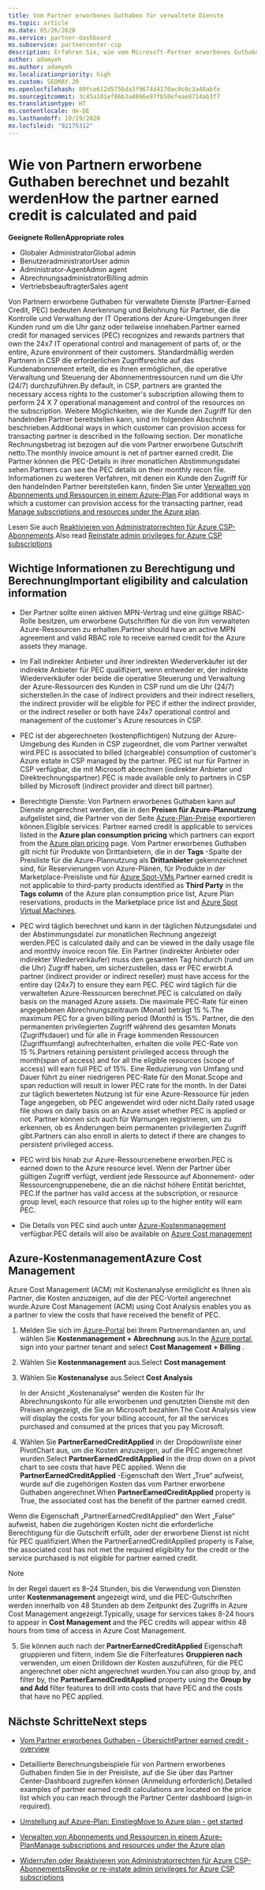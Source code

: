 ```yaml
---
title: Vom Partner erworbenes Guthaben für verwaltete Dienste
ms.topic: article
ms.date: 05/26/2020
ms.service: partner-dashboard
ms.subservice: partnercenter-csp
description: Erfahren Sie, wie vom Microsoft-Partner erworbenes Guthaben (Partner Earned Credit, PEC) für verwaltete Dienste berechnet und ausgezahlt wird und wie Sie sicherstellen können, dass Sie berechtigt sind.
author: adamyeh
ms.author: adamyeh
ms.localizationpriority: high
ms.custom: SEOMAY.20
ms.openlocfilehash: 89fce612d5756da3f9674d4170ac8c0c3a48abfe
ms.sourcegitcommit: 3c45a181ef86b3a4866e97fb50efeae8714ab3f7
ms.translationtype: HT
ms.contentlocale: de-DE
ms.lasthandoff: 10/19/2020
ms.locfileid: "92175312"
---
```

# <a name="how-the-partner-earned-credit-is-calculated-and-paid"></a><span data-ttu-id="503fa-103">Wie von Partnern erworbene Guthaben berechnet und bezahlt werden</span><span class="sxs-lookup"><span data-stu-id="503fa-103">How the partner earned credit is calculated and paid</span></span>

<span data-ttu-id="503fa-104">**Geeignete Rollen**</span><span class="sxs-lookup"><span data-stu-id="503fa-104">**Appropriate roles**</span></span>

- <span data-ttu-id="503fa-105">Globaler Administrator</span><span class="sxs-lookup"><span data-stu-id="503fa-105">Global admin</span></span>
- <span data-ttu-id="503fa-106">Benutzeradministrator</span><span class="sxs-lookup"><span data-stu-id="503fa-106">User admin</span></span>
- <span data-ttu-id="503fa-107">Administrator-Agent</span><span class="sxs-lookup"><span data-stu-id="503fa-107">Admin agent</span></span>
- <span data-ttu-id="503fa-108">Abrechnungsadministrator</span><span class="sxs-lookup"><span data-stu-id="503fa-108">Billing admin</span></span>
- <span data-ttu-id="503fa-109">Vertriebsbeauftragter</span><span class="sxs-lookup"><span data-stu-id="503fa-109">Sales agent</span></span>

<span data-ttu-id="503fa-110">Von Partnern erworbene Guthaben für verwaltete Dienste (Partner-Earned Credit, PEC) bedeuten Anerkennung und Belohnung für Partner, die die Kontrolle und Verwaltung der IT Operations der Azure-Umgebungen ihrer Kunden rund um die Uhr ganz oder teilweise innehaben.</span><span class="sxs-lookup"><span data-stu-id="503fa-110">Partner earned credit for managed services (PEC) recognizes and rewards partners that own the 24x7 IT operational control and management of parts of, or the entire, Azure environment of their customers.</span></span> <span data-ttu-id="503fa-111">Standardmäßig werden Partnern in CSP die erforderlichen Zugriffsrechte auf das Kundenabonnement erteilt, die es ihnen ermöglichen, die operative Verwaltung und Steuerung der Abonnementressourcen rund um die Uhr (24/7) durchzuführen.</span><span class="sxs-lookup"><span data-stu-id="503fa-111">By default, in CSP, partners are granted the necessary access rights to the customer's subscription allowing them to perform 24 X 7 operational management and control of the resources on the subscription.</span></span> <span data-ttu-id="503fa-112">Weitere Möglichkeiten, wie der Kunde den Zugriff für den handelnden Partner bereitstellen kann, sind im folgenden Abschnitt beschrieben.</span><span class="sxs-lookup"><span data-stu-id="503fa-112">Additional ways in which customer can provision access for transacting partner is described in the following section.</span></span> <span data-ttu-id="503fa-113">Der monatliche Rechnungsbetrag ist bezogen auf die vom Partner erworbene Gutschrift netto.</span><span class="sxs-lookup"><span data-stu-id="503fa-113">The monthly invoice amount is net of partner earned credit.</span></span> <span data-ttu-id="503fa-114">Die Partner können die PEC-Details in ihrer monatlichen Abstimmungsdatei sehen.</span><span class="sxs-lookup"><span data-stu-id="503fa-114">Partners can see the PEC details on their monthly recon file.</span></span> <span data-ttu-id="503fa-115">Informationen zu weiteren Verfahren, mit denen ein Kunde den Zugriff für den handelnden Partner bereitstellen kann, finden Sie unter [Verwalten von Abonnements und Ressourcen in einem Azure-Plan](azure-plan-manage.md).</span><span class="sxs-lookup"><span data-stu-id="503fa-115">For additional ways in which a customer can provision access for the transacting partner, read [Manage subscriptions and resources under the Azure plan](azure-plan-manage.md).</span></span>

<span data-ttu-id="503fa-116">Lesen Sie auch [Reaktivieren von Administratorrechten für Azure CSP-Abonnements](revoke-reinstate-csp.md).</span><span class="sxs-lookup"><span data-stu-id="503fa-116">Also read [Reinstate admin privileges for Azure CSP subscriptions](revoke-reinstate-csp.md)</span></span>

## <a name="important-eligibility-and-calculation-information"></a><span data-ttu-id="503fa-117">Wichtige Informationen zu Berechtigung und Berechnung</span><span class="sxs-lookup"><span data-stu-id="503fa-117">Important eligibility and calculation information</span></span>

- <span data-ttu-id="503fa-118">Der Partner sollte einen aktiven MPN-Vertrag und eine gültige RBAC-Rolle besitzen, um erworbene Gutschriften für die von ihm verwalteten Azure-Ressourcen zu erhalten.</span><span class="sxs-lookup"><span data-stu-id="503fa-118">Partner should have an active MPN agreement and valid RBAC role to receive earned credit for the Azure assets they manage.</span></span> 

- <span data-ttu-id="503fa-119">Im Fall indirekter Anbieter und ihrer indirekten Wiederverkäufer ist der indirekte Anbieter für PEC qualifiziert, wenn entweder er, der indirekte Wiederverkäufer oder beide die operative Steuerung und Verwaltung der Azure-Ressourcen des Kunden in CSP rund um die Uhr (24/7) sicherstellen.</span><span class="sxs-lookup"><span data-stu-id="503fa-119">In the case of indirect providers and their indirect resellers, the indirect provider will be eligible for PEC if either the indirect provider, or the indirect reseller or both have 24x7 operational control and management of the customer's Azure resources in CSP.</span></span>

- <span data-ttu-id="503fa-120">PEC ist der abgerechneten (kostenpflichtigen) Nutzung der Azure-Umgebung des Kunden in CSP zugeordnet, die vom Partner verwaltet wird.</span><span class="sxs-lookup"><span data-stu-id="503fa-120">PEC is associated to billed (chargeable) consumption of customer's Azure estate in CSP managed by the partner.</span></span> <span data-ttu-id="503fa-121">PEC ist nur für Partner in CSP verfügbar, die mit Microsoft abrechnen (indirekter Anbieter und Direktrechnungspartner).</span><span class="sxs-lookup"><span data-stu-id="503fa-121">PEC is made available only to partners in CSP billed by Microsoft (indirect provider and direct bill partner).</span></span> 

- <span data-ttu-id="503fa-122">Berechtigte Dienste: Von Partnern erworbenes Guthaben kann auf Dienste angerechnet werden, die in den **Preisen für Azure-Plannutzung** aufgelistet sind, die Partner von der Seite [Azure-Plan-Preise](https://partner.microsoft.com/commerce/sales) exportieren können.</span><span class="sxs-lookup"><span data-stu-id="503fa-122">Eligible services: Partner earned credit is applicable to services listed in the **Azure plan consumption pricing** which partners can export from the [Azure plan pricing](https://partner.microsoft.com/commerce/sales) page.</span></span> <span data-ttu-id="503fa-123">Vom Partner erworbenes Guthaben gilt nicht für Produkte von Drittanbietern, die in der **Tags** -Spalte der Preisliste für die Azure-Plannutzung als **Drittanbieter** gekennzeichnet sind, für Reservierungen von Azure-Plänen, für Produkte in der Marketplace-Preisliste und für [Azure Spot-VMs](https://partner.microsoft.com/resources/collection/azure-spot-in-csp#/).</span><span class="sxs-lookup"><span data-stu-id="503fa-123">Partner earned credit is not applicable to third-party products identified as **Third Party** in the **Tags column** of the Azure plan consumption price list, Azure Plan reservations, products in the Marketplace price list and [Azure Spot Virtual Machines](https://partner.microsoft.com/resources/collection/azure-spot-in-csp#/).</span></span>

- <span data-ttu-id="503fa-124">PEC wird täglich berechnet und kann in der täglichen Nutzungsdatei und der Abstimmungsdatei zur monatlichen Rechnung angezeigt werden.</span><span class="sxs-lookup"><span data-stu-id="503fa-124">PEC is calculated daily and can be viewed in the daily usage file and monthly invoice recon file.</span></span> <span data-ttu-id="503fa-125">Ein Partner (indirekter Anbieter oder indirekter Wiederverkäufer) muss den gesamten Tag hindurch (rund um die Uhr) Zugriff haben, um sicherzustellen, dass er PEC erwirbt.</span><span class="sxs-lookup"><span data-stu-id="503fa-125">A partner (indirect provider or indirect reseller) must have access for the entire day (24x7) to ensure they earn PEC.</span></span> <span data-ttu-id="503fa-126">PEC wird täglich für die verwalteten Azure-Ressourcen berechnet.</span><span class="sxs-lookup"><span data-stu-id="503fa-126">PEC is calculated on daily basis on the managed Azure assets.</span></span> <span data-ttu-id="503fa-127">Die maximale PEC-Rate für einen angegebenen Abrechnungszeitraum (Monat) beträgt 15 %.</span><span class="sxs-lookup"><span data-stu-id="503fa-127">The maximum PEC for a given billing period (Month) is 15%.</span></span> <span data-ttu-id="503fa-128">Partner, die den permanenten privilegierten Zugriff während des gesamten Monats (Zugriffsdauer) und für alle in Frage kommenden Ressourcen (Zugriffsumfang) aufrechterhalten, erhalten die volle PEC-Rate von 15 %.</span><span class="sxs-lookup"><span data-stu-id="503fa-128">Partners retaining persistent privileged access through the month(span of access) and for all the eligible resources (scope of access) will earn full PEC of 15%.</span></span> <span data-ttu-id="503fa-129">Eine Reduzierung von Umfang und Dauer führt zu einer niedrigeren PEC-Rate für den Monat.</span><span class="sxs-lookup"><span data-stu-id="503fa-129">Scope and span reduction will result in lower PEC rate for the month.</span></span> <span data-ttu-id="503fa-130">In der Datei zur täglich bewerteten Nutzung ist für eine Azure-Ressource für jeden Tage angegeben, ob PEC angewendet wird oder nicht.</span><span class="sxs-lookup"><span data-stu-id="503fa-130">Daily rated usage file shows on daily basis on an Azure asset whether PEC is applied or not.</span></span> <span data-ttu-id="503fa-131">Partner können sich auch für Warnungen registrieren, um zu erkennen, ob es Änderungen beim permanenten privilegierten Zugriff gibt.</span><span class="sxs-lookup"><span data-stu-id="503fa-131">Partners can also enroll in alerts to detect if there are changes to persistent privileged access.</span></span>

- <span data-ttu-id="503fa-132">PEC wird bis hinab zur Azure-Ressourcenebene erworben.</span><span class="sxs-lookup"><span data-stu-id="503fa-132">PEC is earned down to the Azure resource level.</span></span> <span data-ttu-id="503fa-133">Wenn der Partner über gültigen Zugriff verfügt, verdient jede Ressource auf Abonnement- oder Ressourcengruppenebene, die an die nächst höhere Entität berichtet, PEC.</span><span class="sxs-lookup"><span data-stu-id="503fa-133">If the partner has valid access at the subscription, or resource group level, each resource that roles up to the higher entity will earn PEC.</span></span>  

- <span data-ttu-id="503fa-134">Die Details von PEC sind auch unter [Azure-Kostenmanagement](/azure/cost-management-billing/costs/get-started-partners) verfügbar.</span><span class="sxs-lookup"><span data-stu-id="503fa-134">PEC details will also be available on [Azure Cost management](/azure/cost-management-billing/costs/get-started-partners)</span></span>

## <a name="azure-cost-management"></a><span data-ttu-id="503fa-135">Azure-Kostenmanagement</span><span class="sxs-lookup"><span data-stu-id="503fa-135">Azure Cost Management</span></span>

<span data-ttu-id="503fa-136">Azure Cost Management (ACM) mit Kostenanalyse ermöglicht es Ihnen als Partner, die Kosten anzuzeigen, auf die der PEC-Vorteil angerechnet wurde.</span><span class="sxs-lookup"><span data-stu-id="503fa-136">Azure Cost Management (ACM) using Cost Analysis enables you as a partner to view the costs that have received the benefit of PEC.</span></span>  

1. <span data-ttu-id="503fa-137">Melden Sie sich im [Azure-Portal](https://portal.azure.com) bei Ihrem Partnermandanten an, und wählen Sie **Kostenmanagement + Abrechnung** aus.</span><span class="sxs-lookup"><span data-stu-id="503fa-137">In the [Azure portal](https://portal.azure.com), sign into your partner tenant and select **Cost Management + Billing** .</span></span>

2. <span data-ttu-id="503fa-138">Wählen Sie **Kostenmanagement** aus.</span><span class="sxs-lookup"><span data-stu-id="503fa-138">Select **Cost management**</span></span>

3. <span data-ttu-id="503fa-139">Wählen Sie **Kostenanalyse** aus.</span><span class="sxs-lookup"><span data-stu-id="503fa-139">Select **Cost Analysis**</span></span>

   <span data-ttu-id="503fa-140">In der Ansicht „Kostenanalyse“ werden die Kosten für Ihr Abrechnungskonto für alle erworbenen und genutzten Dienste mit den Preisen angezeigt, die Sie an Microsoft bezahlen.</span><span class="sxs-lookup"><span data-stu-id="503fa-140">The Cost Analysis view will display the costs for your billing account, for all the services purchased and consumed at the prices that you pay Microsoft.</span></span>

4. <span data-ttu-id="503fa-141">Wählen Sie **PartnerEarnedCreditApplied** in der Dropdownliste einer PivotChart aus, um die Kosten anzuzeigen, auf die PEC angerechnet wurden.</span><span class="sxs-lookup"><span data-stu-id="503fa-141">Select **PartnerEarnedCreditApplied** in the drop down on a pivot chart to see costs that have PEC applied.</span></span> <span data-ttu-id="503fa-142">Wenn die **PartnerEarnedCreditApplied** -Eigenschaft den Wert „True“ aufweist, wurde auf die zugehörigen Kosten das vom Partner erworbene Guthaben angerechnet.</span><span class="sxs-lookup"><span data-stu-id="503fa-142">When **PartnerEarnedCreditApplied** property is True, the associated cost has the benefit of the partner earned credit.</span></span> 

<span data-ttu-id="503fa-143">Wenn die Eigenschaft „PartnerEarnedCreditApplied“ den Wert „False“ aufweist, haben die zugehörigen Kosten nicht die erforderliche Berechtigung für die Gutschrift erfüllt, oder der erworbene Dienst ist nicht für PEC qualifiziert.</span><span class="sxs-lookup"><span data-stu-id="503fa-143">When the PartnerEarnedCreditApplied property is False, the associated cost has not met the required eligibility for the credit or the service purchased is not eligible for partner earned credit.</span></span>

>[!NOTE] 
><span data-ttu-id="503fa-144">In der Regel dauert es 8–24 Stunden, bis die Verwendung von Diensten unter **Kostenmanagement** angezeigt wird, und die PEC-Gutschriften werden innerhalb von 48 Stunden ab dem Zeitpunkt des Zugriffs in Azure Cost Management angezeigt.</span><span class="sxs-lookup"><span data-stu-id="503fa-144">Typically, usage for services takes 8-24 hours to appear in **Cost Management** and the PEC credits will appear within 48 hours from time of access in Azure Cost Management.</span></span>

5. <span data-ttu-id="503fa-145">Sie können auch nach der **PartnerEarnedCreditApplied** Eigenschaft gruppieren und filtern, indem Sie die Filterfeatures **Gruppieren nach** verwenden, um einen Drilldown der Kosten auszuführen, für die PEC angerechnet ober nicht angerechnet wurden.</span><span class="sxs-lookup"><span data-stu-id="503fa-145">You can also group by, and filter by, the **PartnerEarnedCreditApplied** property using the **Group by and Add** filter features to drill into costs that have PEC and the costs that have no PEC applied.</span></span>

## <a name="next-steps"></a><span data-ttu-id="503fa-146">Nächste Schritte</span><span class="sxs-lookup"><span data-stu-id="503fa-146">Next steps</span></span>

- [<span data-ttu-id="503fa-147">Vom Partner erworbenes Guthaben – Übersicht</span><span class="sxs-lookup"><span data-stu-id="503fa-147">Partner earned credit - overview</span></span>](partner-earned-credit.md)

- <span data-ttu-id="503fa-148">Detaillierte Berechnungsbeispiele für von Partnern erworbenes Guthaben finden Sie in der Preisliste, auf die Sie über das Partner Center-Dashboard zugreifen können (Anmeldung erforderlich).</span><span class="sxs-lookup"><span data-stu-id="503fa-148">Detailed examples of partner earned credit calculations are located on the price list which you can reach through the Partner Center dashboard (sign-in required).</span></span>

- [<span data-ttu-id="503fa-149">Umstellung auf Azure-Plan: Einstieg</span><span class="sxs-lookup"><span data-stu-id="503fa-149">Move to Azure plan - get started</span></span>](azure-plan-get-started.md)

- [<span data-ttu-id="503fa-150">Verwalten von Abonnements und Ressourcen in einem Azure-Plan</span><span class="sxs-lookup"><span data-stu-id="503fa-150">Manage subscriptions and resources under the Azure plan</span></span>](azure-plan-manage.md)

- [<span data-ttu-id="503fa-151">Widerrufen oder Reaktivieren von Administratorrechten für Azure CSP-Abonnements</span><span class="sxs-lookup"><span data-stu-id="503fa-151">Revoke or re-instate admin privileges for Azure CSP subscriptions</span></span>](revoke-reinstate-csp.md)
